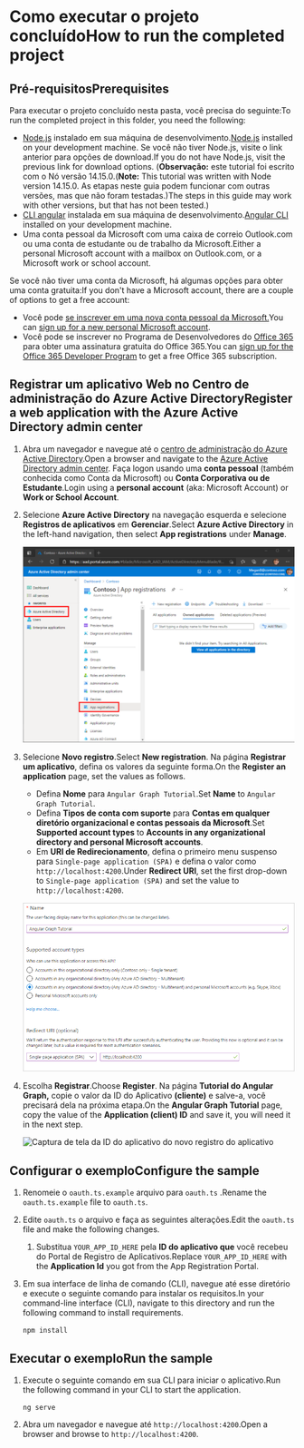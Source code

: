 # <a name="how-to-run-the-completed-project"></a><span data-ttu-id="92d52-101">Como executar o projeto concluído</span><span class="sxs-lookup"><span data-stu-id="92d52-101">How to run the completed project</span></span>

## <a name="prerequisites"></a><span data-ttu-id="92d52-102">Pré-requisitos</span><span class="sxs-lookup"><span data-stu-id="92d52-102">Prerequisites</span></span>

<span data-ttu-id="92d52-103">Para executar o projeto concluído nesta pasta, você precisa do seguinte:</span><span class="sxs-lookup"><span data-stu-id="92d52-103">To run the completed project in this folder, you need the following:</span></span>

- <span data-ttu-id="92d52-104">[Node.js](https://nodejs.org) instalado em sua máquina de desenvolvimento.</span><span class="sxs-lookup"><span data-stu-id="92d52-104">[Node.js](https://nodejs.org) installed on your development machine.</span></span> <span data-ttu-id="92d52-105">Se você não tiver Node.js, visite o link anterior para opções de download.</span><span class="sxs-lookup"><span data-stu-id="92d52-105">If you do not have Node.js, visit the previous link for download options.</span></span> <span data-ttu-id="92d52-106">(**Observação:** este tutorial foi escrito com o Nó versão 14.15.0.</span><span class="sxs-lookup"><span data-stu-id="92d52-106">(**Note:** This tutorial was written with Node version 14.15.0.</span></span> <span data-ttu-id="92d52-107">As etapas neste guia podem funcionar com outras versões, mas que não foram testadas.)</span><span class="sxs-lookup"><span data-stu-id="92d52-107">The steps in this guide may work with other versions, but that has not been tested.)</span></span>
- <span data-ttu-id="92d52-108">[CLI angular](https://cli.angular.io/) instalada em sua máquina de desenvolvimento.</span><span class="sxs-lookup"><span data-stu-id="92d52-108">[Angular CLI](https://cli.angular.io/) installed on your development machine.</span></span>
- <span data-ttu-id="92d52-109">Uma conta pessoal da Microsoft com uma caixa de correio Outlook.com ou uma conta de estudante ou de trabalho da Microsoft.</span><span class="sxs-lookup"><span data-stu-id="92d52-109">Either a personal Microsoft account with a mailbox on Outlook.com, or a Microsoft work or school account.</span></span>

<span data-ttu-id="92d52-110">Se você não tiver uma conta da Microsoft, há algumas opções para obter uma conta gratuita:</span><span class="sxs-lookup"><span data-stu-id="92d52-110">If you don't have a Microsoft account, there are a couple of options to get a free account:</span></span>

- <span data-ttu-id="92d52-111">Você pode [se inscrever em uma nova conta pessoal da Microsoft.](https://signup.live.com/signup?wa=wsignin1.0&rpsnv=12&ct=1454618383&rver=6.4.6456.0&wp=MBI_SSL_SHARED&wreply=https://mail.live.com/default.aspx&id=64855&cbcxt=mai&bk=1454618383&uiflavor=web&uaid=b213a65b4fdc484382b6622b3ecaa547&mkt=E-US&lc=1033&lic=1)</span><span class="sxs-lookup"><span data-stu-id="92d52-111">You can [sign up for a new personal Microsoft account](https://signup.live.com/signup?wa=wsignin1.0&rpsnv=12&ct=1454618383&rver=6.4.6456.0&wp=MBI_SSL_SHARED&wreply=https://mail.live.com/default.aspx&id=64855&cbcxt=mai&bk=1454618383&uiflavor=web&uaid=b213a65b4fdc484382b6622b3ecaa547&mkt=E-US&lc=1033&lic=1).</span></span>
- <span data-ttu-id="92d52-112">Você pode se inscrever no Programa de Desenvolvedores do [Office 365](https://developer.microsoft.com/office/dev-program) para obter uma assinatura gratuita do Office 365.</span><span class="sxs-lookup"><span data-stu-id="92d52-112">You can [sign up for the Office 365 Developer Program](https://developer.microsoft.com/office/dev-program) to get a free Office 365 subscription.</span></span>

## <a name="register-a-web-application-with-the-azure-active-directory-admin-center"></a><span data-ttu-id="92d52-113">Registrar um aplicativo Web no Centro de administração do Azure Active Directory</span><span class="sxs-lookup"><span data-stu-id="92d52-113">Register a web application with the Azure Active Directory admin center</span></span>

1. <span data-ttu-id="92d52-114">Abra um navegador e navegue até o [centro de administração do Azure Active Directory](https://aad.portal.azure.com).</span><span class="sxs-lookup"><span data-stu-id="92d52-114">Open a browser and navigate to the [Azure Active Directory admin center](https://aad.portal.azure.com).</span></span> <span data-ttu-id="92d52-115">Faça logon usando uma **conta pessoal** (também conhecida como Conta da Microsoft) ou **Conta Corporativa ou de Estudante**.</span><span class="sxs-lookup"><span data-stu-id="92d52-115">Login using a **personal account** (aka: Microsoft Account) or **Work or School Account**.</span></span>

1. <span data-ttu-id="92d52-116">Selecione **Azure Active Directory** na navegação esquerda e selecione **Registros de aplicativos** em **Gerenciar**.</span><span class="sxs-lookup"><span data-stu-id="92d52-116">Select **Azure Active Directory** in the left-hand navigation, then select **App registrations** under **Manage**.</span></span>

    ![<span data-ttu-id="92d52-117">Uma captura de tela dos registros do aplicativo</span><span class="sxs-lookup"><span data-stu-id="92d52-117">A screenshot of the App registrations</span></span> ](/tutorial/images/aad-portal-app-registrations.png)

1. <span data-ttu-id="92d52-118">Selecione **Novo registro**.</span><span class="sxs-lookup"><span data-stu-id="92d52-118">Select **New registration**.</span></span> <span data-ttu-id="92d52-119">Na página **Registrar um aplicativo**, defina os valores da seguinte forma.</span><span class="sxs-lookup"><span data-stu-id="92d52-119">On the **Register an application** page, set the values as follows.</span></span>

    - <span data-ttu-id="92d52-120">Defina **Nome** para `Angular Graph Tutorial`.</span><span class="sxs-lookup"><span data-stu-id="92d52-120">Set **Name** to `Angular Graph Tutorial`.</span></span>
    - <span data-ttu-id="92d52-121">Defina **Tipos de conta com suporte** para **Contas em qualquer diretório organizacional e contas pessoais da Microsoft**.</span><span class="sxs-lookup"><span data-stu-id="92d52-121">Set **Supported account types** to **Accounts in any organizational directory and personal Microsoft accounts**.</span></span>
    - <span data-ttu-id="92d52-122">Em **URI de Redirecionamento**, defina o primeiro menu suspenso para `Single-page application (SPA)` e defina o valor como `http://localhost:4200`.</span><span class="sxs-lookup"><span data-stu-id="92d52-122">Under **Redirect URI**, set the first drop-down to `Single-page application (SPA)` and set the value to `http://localhost:4200`.</span></span>

    ![Captura de tela da página Registrar um aplicativo](/tutorial/images/aad-register-an-app.png)

1. <span data-ttu-id="92d52-124">Escolha **Registrar**.</span><span class="sxs-lookup"><span data-stu-id="92d52-124">Choose **Register**.</span></span> <span data-ttu-id="92d52-125">Na página **Tutorial do Angular Graph,** copie o valor da ID do Aplicativo **(cliente)** e salve-a, você precisará dela na próxima etapa.</span><span class="sxs-lookup"><span data-stu-id="92d52-125">On the **Angular Graph Tutorial** page, copy the value of the **Application (client) ID** and save it, you will need it in the next step.</span></span>

    ![Captura de tela da ID do aplicativo do novo registro do aplicativo](/tutorial/images/aad-application-id.png)

## <a name="configure-the-sample"></a><span data-ttu-id="92d52-127">Configurar o exemplo</span><span class="sxs-lookup"><span data-stu-id="92d52-127">Configure the sample</span></span>

1. <span data-ttu-id="92d52-128">Renomeie o `oauth.ts.example` arquivo para `oauth.ts` .</span><span class="sxs-lookup"><span data-stu-id="92d52-128">Rename the `oauth.ts.example` file to `oauth.ts`.</span></span>
1. <span data-ttu-id="92d52-129">Edite `oauth.ts` o arquivo e faça as seguintes alterações.</span><span class="sxs-lookup"><span data-stu-id="92d52-129">Edit the `oauth.ts` file and make the following changes.</span></span>
    1. <span data-ttu-id="92d52-130">Substitua `YOUR_APP_ID_HERE` pela **ID do aplicativo que** você recebeu do Portal de Registro de Aplicativos.</span><span class="sxs-lookup"><span data-stu-id="92d52-130">Replace `YOUR_APP_ID_HERE` with the **Application Id** you got from the App Registration Portal.</span></span>
1. <span data-ttu-id="92d52-131">Em sua interface de linha de comando (CLI), navegue até esse diretório e execute o seguinte comando para instalar os requisitos.</span><span class="sxs-lookup"><span data-stu-id="92d52-131">In your command-line interface (CLI), navigate to this directory and run the following command to install requirements.</span></span>

    ```Shell
    npm install
    ```

## <a name="run-the-sample"></a><span data-ttu-id="92d52-132">Executar o exemplo</span><span class="sxs-lookup"><span data-stu-id="92d52-132">Run the sample</span></span>

1. <span data-ttu-id="92d52-133">Execute o seguinte comando em sua CLI para iniciar o aplicativo.</span><span class="sxs-lookup"><span data-stu-id="92d52-133">Run the following command in your CLI to start the application.</span></span>

    ```Shell
    ng serve
    ```

1. <span data-ttu-id="92d52-134">Abra um navegador e navegue até `http://localhost:4200`.</span><span class="sxs-lookup"><span data-stu-id="92d52-134">Open a browser and browse to `http://localhost:4200`.</span></span>
